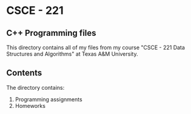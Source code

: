 # CSCE - 221 
## C++ Programming files

This directory contains all of my files from my course "CSCE - 221 Data Structures and Algorithms" at Texas A&M University.

## Contents
The directory contains:

1) Programming assignments
2) Homeworks

